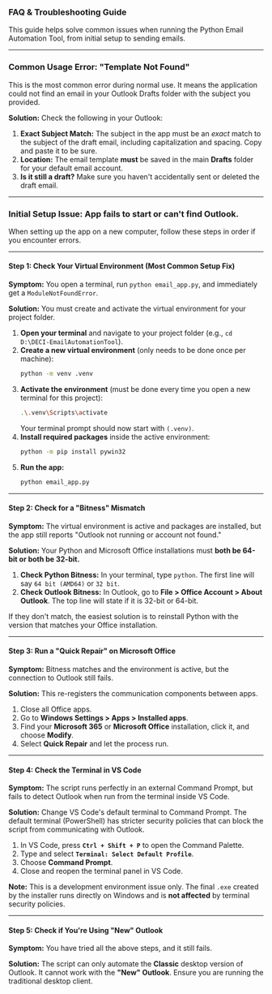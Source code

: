 ### **FAQ & Troubleshooting Guide**

This guide helps solve common issues when running the Python Email Automation Tool, from initial setup to sending emails.

---

### **Common Usage Error: "Template Not Found"**

This is the most common error during normal use. It means the application could not find an email in your Outlook Drafts folder with the subject you provided.

**Solution:** Check the following in your Outlook:

1.  **Exact Subject Match:** The subject in the app must be an *exact* match to the subject of the draft email, including capitalization and spacing. Copy and paste it to be sure.
2.  **Location:** The email template **must** be saved in the main **Drafts** folder for your default email account.
3.  **Is it still a draft?** Make sure you haven't accidentally sent or deleted the draft email.

---

### **Initial Setup Issue: App fails to start or can't find Outlook.**

When setting up the app on a new computer, follow these steps in order if you encounter errors.

---

#### **Step 1: Check Your Virtual Environment (Most Common Setup Fix)**

**Symptom:** You open a terminal, run `python email_app.py`, and immediately get a `ModuleNotFoundError`.

**Solution:** You must create and activate the virtual environment for your project folder.

1.  **Open your terminal** and navigate to your project folder (e.g., `cd D:\DECI-EmailAutomationTool`).
2.  **Create a new virtual environment** (only needs to be done once per machine):
    ```bash
    python -m venv .venv
    ```
3.  **Activate the environment** (must be done every time you open a new terminal for this project):
    ```bash
    .\.venv\Scripts\activate
    ```
    Your terminal prompt should now start with `(.venv)`.
4.  **Install required packages** inside the active environment:
    ```bash
    python -m pip install pywin32
    ```
5.  **Run the app:**
    ```bash
    python email_app.py
    ```

---

#### **Step 2: Check for a "Bitness" Mismatch**

**Symptom:** The virtual environment is active and packages are installed, but the app still reports "Outlook not running or account not found."

**Solution:** Your Python and Microsoft Office installations must **both be 64-bit or both be 32-bit.**

1.  **Check Python Bitness:** In your terminal, type `python`. The first line will say `64 bit (AMD64)` or `32 bit`.
2.  **Check Outlook Bitness:** In Outlook, go to **File > Office Account > About Outlook**. The top line will state if it is 32-bit or 64-bit.

If they don't match, the easiest solution is to reinstall Python with the version that matches your Office installation.

---

#### **Step 3: Run a "Quick Repair" on Microsoft Office**

**Symptom:** Bitness matches and the environment is active, but the connection to Outlook still fails.

**Solution:** This re-registers the communication components between apps.

1.  Close all Office apps.
2.  Go to **Windows Settings > Apps > Installed apps**.
3.  Find your **Microsoft 365** or **Microsoft Office** installation, click it, and choose **Modify**.
4.  Select **Quick Repair** and let the process run.

---

#### **Step 4: Check the Terminal in VS Code**

**Symptom:** The script runs perfectly in an external Command Prompt, but fails to detect Outlook when run from the terminal inside VS Code.

**Solution:** Change VS Code's default terminal to Command Prompt. The default terminal (PowerShell) has stricter security policies that can block the script from communicating with Outlook.

1.  In VS Code, press **`Ctrl + Shift + P`** to open the Command Palette.
2.  Type and select **`Terminal: Select Default Profile`**.
3.  Choose **Command Prompt**.
4.  Close and reopen the terminal panel in VS Code.

**Note:** This is a development environment issue only. The final `.exe` created by the installer runs directly on Windows and is **not affected** by terminal security policies.

---

#### **Step 5: Check if You're Using "New" Outlook**

**Symptom:** You have tried all the above steps, and it still fails.

**Solution:** The script can only automate the **Classic** desktop version of Outlook. It cannot work with the **"New" Outlook**. Ensure you are running the traditional desktop client.
